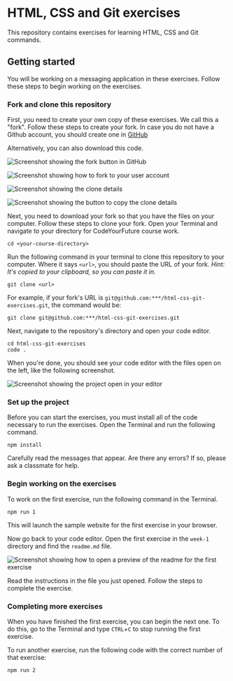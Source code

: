 # HTML, CSS and Git exercises

This repository contains exercises for learning HTML, CSS and Git commands.

## Getting started

You will be working on a messaging application in these exercises. Follow these steps to begin working on the exercises.

### Fork and clone this repository

First, you need to create your own copy of these exercises. We call this a "fork". Follow these steps to create your fork.
In case you do not have a Github account, you should create one in [GitHub](https://github.com/)

Alternatively, you can also download this code.

![Screenshot showing the fork button in GitHub](/images/fork-start.png)

![Screenshot showing how to fork to your user account](/images/fork-user-account.png)

![Screenshot showing the clone details](/images/fork-clone.png)

![Screenshot showing the button to copy the clone details](/images/fork-copy-url.png)

Next, you need to download your fork so that you have the files on your computer. Follow these steps to clone your fork. Open your Terminal and navigate to your directory for CodeYourFuture course work.

```
cd <your-course-directory>
```

Run the following command in your terminal to clone this repository to your computer. Where it says `<url>`, you should paste the URL of your fork. _Hint: It's copied to your clipboard, so you can paste it in._

```
git clone <url>
```

For example, if your fork's URL is `git@github.com:***/html-css-git-exercises.git`, the command would be:

```
git clone git@github.com:***/html-css-git-exercises.git
```

Next, navigate to the repository's directory and open your code editor.

```
cd html-css-git-exercises
code .
```

When you're done, you should see your code editor with the files open on the left, like the following screenshot.

![Screenshot showing the project open in your editor](/images/fork-editor.png)

### Set up the project

Before you can start the exercises, you must install all of the code necessary to run the exercises. Open the Terminal and run the following command.

```
npm install
```

Carefully read the messages that appear. Are there any errors? If so, please ask a classmate for help.

### Begin working on the exercises

To work on the first exercise, run the following command in the Terminal.

```
npm run 1
```

This will launch the sample website for the first exercise in your browser.

Now go back to your code editor. Open the first exercise in the `week-1` directory and find the `readme.md` file.

![Screenshot showing how to open a preview of the readme for the first exercise](/images/fork-open-readme.gif)

Read the instructions in the file you just opened. Follow the steps to complete the exercise.

### Completing more exercises

When you have finished the first exercise, you can begin the next one. To do this, go to the Terminal and type `CTRL`+`C` to stop running the first exercise.

To run another exercise, run the following code with the correct number of that exercise:

```
npm run 2
```

